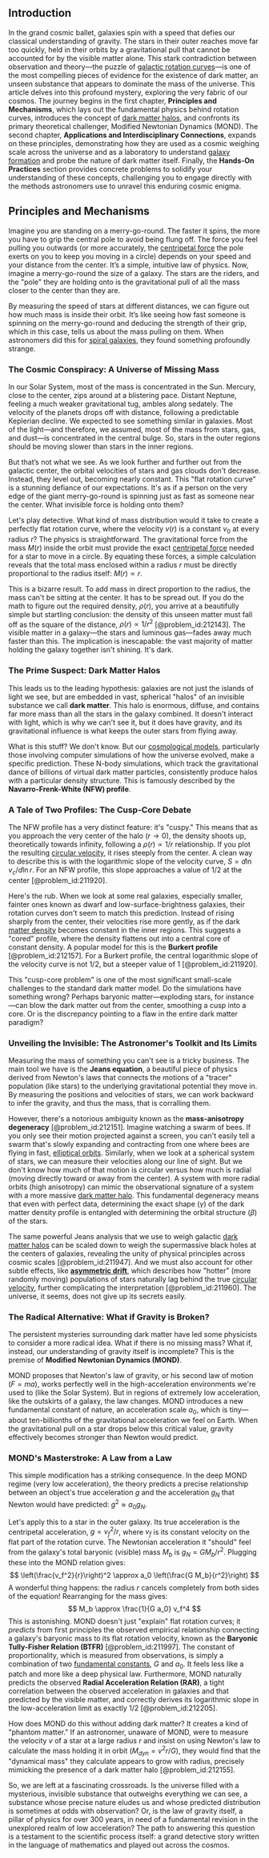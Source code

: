 ## Introduction
In the grand cosmic ballet, galaxies spin with a speed that defies our classical understanding of gravity. The stars in their outer reaches move far too quickly, held in their orbits by a gravitational pull that cannot be accounted for by the visible matter alone. This stark contradiction between observation and theory—the puzzle of [galactic rotation curves](@article_id:159591)—is one of the most compelling pieces of evidence for the existence of dark matter, an unseen substance that appears to dominate the mass of the universe. This article delves into this profound mystery, exploring the very fabric of our cosmos. The journey begins in the first chapter, **Principles and Mechanisms**, which lays out the fundamental physics behind rotation curves, introduces the concept of [dark matter halos](@article_id:147029), and confronts its primary theoretical challenger, Modified Newtonian Dynamics (MOND). The second chapter, **Applications and Interdisciplinary Connections**, expands on these principles, demonstrating how they are used as a cosmic weighing scale across the universe and as a laboratory to understand [galaxy formation](@article_id:159627) and probe the nature of dark matter itself. Finally, the **Hands-On Practices** section provides concrete problems to solidify your understanding of these concepts, challenging you to engage directly with the methods astronomers use to unravel this enduring cosmic enigma.

## Principles and Mechanisms

Imagine you are standing on a merry-go-round. The faster it spins, the more you have to grip the central pole to avoid being flung off. The force you feel pulling you outwards (or more accurately, the [centripetal force](@article_id:166134) the pole exerts on you to keep you moving in a circle) depends on your speed and your distance from the center. It’s a simple, intuitive law of physics. Now, imagine a merry-go-round the size of a galaxy. The stars are the riders, and the "pole" they are holding onto is the gravitational pull of all the mass closer to the center than they are.

By measuring the speed of stars at different distances, we can figure out how much mass is inside their orbit. It’s like seeing how fast someone is spinning on the merry-go-round and deducing the strength of their grip, which in this case, tells us about the mass pulling on them. When astronomers did this for [spiral galaxies](@article_id:161543), they found something profoundly strange.

### The Cosmic Conspiracy: A Universe of Missing Mass

In our Solar System, most of the mass is concentrated in the Sun. Mercury, close to the center, zips around at a blistering pace. Distant Neptune, feeling a much weaker gravitational tug, ambles along sedately. The velocity of the planets drops off with distance, following a predictable Keplerian decline. We expected to see something similar in galaxies. Most of the light—and therefore, we assumed, most of the mass from stars, gas, and dust—is concentrated in the central bulge. So, stars in the outer regions should be moving slower than stars in the inner regions.

But that’s not what we see. As we look further and further out from the galactic center, the orbital velocities of stars and gas clouds don't decrease. Instead, they level out, becoming nearly constant. This "flat rotation curve" is a stunning defiance of our expectations. It's as if a person on the very edge of the giant merry-go-round is spinning just as fast as someone near the center. What invisible force is holding onto them?

Let's play detective. What kind of mass distribution would it take to create a perfectly flat rotation curve, where the velocity $v(r)$ is a constant $v_0$ at every radius $r$? The physics is straightforward. The gravitational force from the mass $M(r)$ inside the orbit must provide the exact [centripetal force](@article_id:166134) needed for a star to move in a circle. By equating these forces, a simple calculation reveals that the total mass enclosed within a radius $r$ must be directly proportional to the radius itself: $M(r) \propto r$.

This is a bizarre result. To add mass in direct proportion to the radius, the mass can't be sitting at the center. It has to be spread out. If you do the math to figure out the required density, $\rho(r)$, you arrive at a beautifully simple but startling conclusion: the density of this unseen matter must fall off as the square of the distance, $\rho(r) \propto 1/r^2$ [@problem_id:212143]. The visible matter in a galaxy—the stars and luminous gas—fades away much faster than this. The implication is inescapable: the vast majority of matter holding the galaxy together isn't shining. It's dark.

### The Prime Suspect: Dark Matter Halos

This leads us to the leading hypothesis: galaxies are not just the islands of light we see, but are embedded in vast, spherical "halos" of an invisible substance we call **dark matter**. This halo is enormous, diffuse, and contains far more mass than all the stars in the galaxy combined. It doesn't interact with light, which is why we can't see it, but it does have gravity, and its gravitational influence is what keeps the outer stars from flying away.

What is this stuff? We don't know. But our [cosmological models](@article_id:160922), particularly those involving computer simulations of how the universe evolved, make a specific prediction. These N-body simulations, which track the gravitational dance of billions of virtual dark matter particles, consistently produce halos with a particular density structure. This is famously described by the **Navarro-Frenk-White (NFW) profile**.

### A Tale of Two Profiles: The Cusp-Core Debate

The NFW profile has a very distinct feature: it's "cuspy." This means that as you approach the very center of the halo ($r \to 0$), the density shoots up, theoretically towards infinity, following a $\rho(r) \propto 1/r$ relationship. If you plot the resulting [circular velocity](@article_id:161058), it rises steeply from the center. A clean way to describe this is with the logarithmic slope of the velocity curve, $S = d \ln v_c / d \ln r$. For an NFW profile, this slope approaches a value of $1/2$ at the center [@problem_id:211920].

Here's the rub. When we look at some real galaxies, especially smaller, fainter ones known as dwarf and low-surface-brightness galaxies, their rotation curves don't seem to match this prediction. Instead of rising sharply from the center, their velocities rise more gently, as if the dark [matter density](@article_id:262549) becomes constant in the inner regions. This suggests a "cored" profile, where the density flattens out into a central core of constant density. A popular model for this is the **Burkert profile** [@problem_id:212157]. For a Burkert profile, the central logarithmic slope of the velocity curve is not $1/2$, but a steeper value of $1$ [@problem_id:211920].

This "cusp-core problem" is one of the most significant small-scale challenges to the standard dark matter model. Do the simulations have something wrong? Perhaps baryonic matter—exploding stars, for instance—can blow the dark matter out from the center, smoothing a cusp into a core. Or is the discrepancy pointing to a flaw in the entire dark matter paradigm?

### Unveiling the Invisible: The Astronomer's Toolkit and Its Limits

Measuring the mass of something you can't see is a tricky business. The main tool we have is the **Jeans equation**, a beautiful piece of physics derived from Newton's laws that connects the motions of a "tracer" population (like stars) to the underlying gravitational potential they move in. By measuring the positions and velocities of stars, we can work backward to infer the gravity, and thus the mass, that is corralling them.

However, there's a notorious ambiguity known as the **mass-anisotropy degeneracy** [@problem_id:212151]. Imagine watching a swarm of bees. If you only see their motion projected against a screen, you can't easily tell a swarm that's slowly expanding and contracting from one where bees are flying in fast, [elliptical orbits](@article_id:159872). Similarly, when we look at a spherical system of stars, we can measure their velocities along our line of sight. But we don't know how much of that motion is circular versus how much is radial (moving directly toward or away from the center). A system with more radial orbits (high anisotropy) can mimic the observational signature of a system with a more massive [dark matter halo](@article_id:157190). This fundamental degeneracy means that even with perfect data, determining the exact shape ($\gamma$) of the dark matter density profile is entangled with determining the orbital structure ($\beta$) of the stars.

The same powerful Jeans analysis that we use to weigh galactic [dark matter halos](@article_id:147029) can be scaled down to weigh the supermassive black holes at the centers of galaxies, revealing the unity of physical principles across cosmic scales [@problem_id:211947]. And we must also account for other subtle effects, like **[asymmetric drift](@article_id:157649)**, which describes how "hotter" (more randomly moving) populations of stars naturally lag behind the true [circular velocity](@article_id:161058), further complicating the interpretation [@problem_id:211960]. The universe, it seems, does not give up its secrets easily.

### The Radical Alternative: What if Gravity is Broken?

The persistent mysteries surrounding dark matter have led some physicists to consider a more radical idea. What if there is no missing mass? What if, instead, our understanding of gravity itself is incomplete? This is the premise of **Modified Newtonian Dynamics (MOND)**.

MOND proposes that Newton's law of gravity, or his second law of motion ($F=ma$), works perfectly well in the high-acceleration environments we're used to (like the Solar System). But in regions of extremely low acceleration, like the outskirts of a galaxy, the law changes. MOND introduces a new fundamental constant of nature, an acceleration scale $a_0$, which is tiny—about ten-billionths of the gravitational acceleration we feel on Earth. When the gravitational pull on a star drops below this critical value, gravity effectively becomes stronger than Newton would predict.

### MOND's Masterstroke: A Law from a Law

This simple modification has a striking consequence. In the deep MOND regime (very low acceleration), the theory predicts a precise relationship between an object's true acceleration $g$ and the acceleration $g_N$ that Newton would have predicted: $g^2 \approx a_0 g_N$.

Let's apply this to a star in the outer galaxy. Its true acceleration is the centripetal acceleration, $g = v_f^2/r$, where $v_f$ is its constant velocity on the flat part of the rotation curve. The Newtonian acceleration it "should" feel from the galaxy's total baryonic (visible) mass $M_b$ is $g_N = G M_b / r^2$. Plugging these into the MOND relation gives:
$$
\left(\frac{v_f^2}{r}\right)^2 \approx a_0 \left(\frac{G M_b}{r^2}\right)
$$
A wonderful thing happens: the radius $r$ cancels completely from both sides of the equation! Rearranging for the mass gives:
$$
M_b \approx \frac{1}{G a_0} v_f^4
$$
This is astonishing. MOND doesn't just "explain" flat rotation curves; it *predicts* from first principles the observed empirical relationship connecting a galaxy's baryonic mass to its flat rotation velocity, known as the **Baryonic Tully-Fisher Relation (BTFR)** [@problem_id:211997]. The constant of proportionality, which is measured from observations, is simply a combination of two [fundamental constants](@article_id:148280), $G$ and $a_0$. It feels less like a patch and more like a deep physical law. Furthermore, MOND naturally predicts the observed **Radial Acceleration Relation (RAR)**, a tight correlation between the observed acceleration in galaxies and that predicted by the visible matter, and correctly derives its logarithmic slope in the low-acceleration limit as exactly $1/2$ [@problem_id:212205].

How does MOND do this without adding dark matter? It creates a kind of "phantom matter." If an astronomer, unaware of MOND, were to measure the velocity $v$ of a star at a large radius $r$ and insist on using Newton's law to calculate the mass holding it in orbit ($M_{dyn} = v^2 r / G$), they would find that the "dynamical mass" they calculate appears to grow with radius, precisely mimicking the presence of a dark matter halo [@problem_id:212155].

So, we are left at a fascinating crossroads. Is the universe filled with a mysterious, invisible substance that outweighs everything we can see, a substance whose precise nature eludes us and whose predicted distribution is sometimes at odds with observation? Or, is the law of gravity itself, a pillar of physics for over 300 years, in need of a fundamental revision in the unexplored realm of low acceleration? The path to answering this question is a testament to the scientific process itself: a grand detective story written in the language of mathematics and played out across the cosmos.